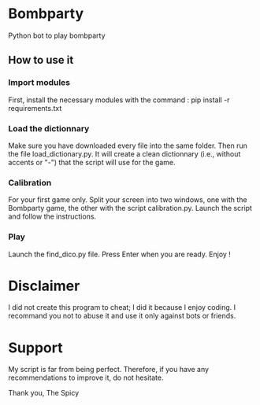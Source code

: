 # Bombparty
Python bot to play bombparty

## How to use it

### Import modules
First, install the necessary modules with the command : pip install -r requirements.txt

### Load the dictionnary
Make sure you have downloaded every file into the same folder. Then run the file load_dictionary.py. It will create a clean dictionnary (i.e., without accents or "-") that the script will use for the game.

### Calibration
For your first game only. Split your screen into two windows, one with the Bombparty game, the other with the script calibration.py. Launch the script and follow the instructions. 

### Play
Launch the find_dico.py file. Press Enter when you are ready. Enjoy !

# Disclaimer
I did not create this program to cheat; I did it because I enjoy coding. I recommand you not to abuse it and use it only against bots or friends.

# Support
My script is far from being perfect. Therefore, if you have any recommendations to improve it, do not hesitate. 

Thank you,
The Spicy
